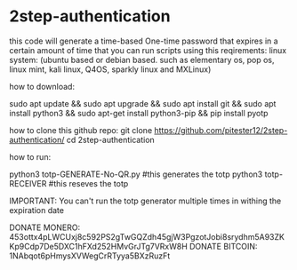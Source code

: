 # 2step-authentication
this code will generate a time-based One-time password that expires in a certain amount of time that you can run scripts using this
reqirements:
linux system: (ubuntu based or debian based. such as elementary os, pop os, linux mint, kali linux, Q4OS, sparkly linux and MXLinux)


how to download:

sudo apt update && sudo apt upgrade && sudo apt install git && sudo apt install python3 && sudo apt-get install python3-pip && pip install pyotp 

how to clone this github repo:
git clone https://github.com/pitester12/2step-authentication/
cd 2step-authentication

how to run:

python3 totp-GENERATE-No-QR.py #this generates the totp
python3 totp-RECEIVER #this reseves the totp

IMPORTANT:
You can't run the totp generator multiple times in withing the expiration date 

DONATE MONERO: 453ottx4pLWCUxj8c592PS2gTwGQZdh45gjW3PgzotJobi8srydhm5A93ZKKp9Cdp7De5DXC1hFXd252HMvGrJTg7VRxW8H
DONATE BITCOIN: 1NAbqot6pHmysXVWegCrRTyya5BXzRuzFt
